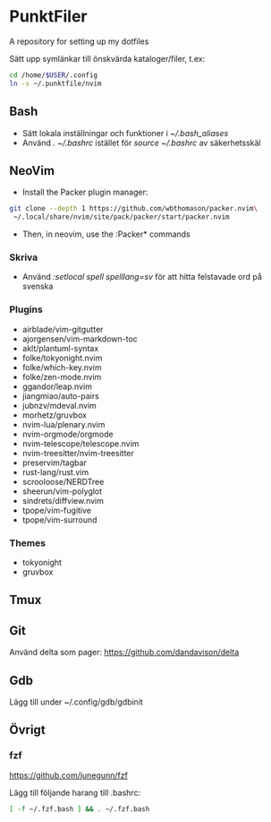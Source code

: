 # PunktFiler
A repository for setting up my dotfiles

Sätt upp symlänkar till önskvärda kataloger/filer, t.ex:
```bash
cd /home/$USER/.config
ln -s ~/.punktfile/nvim
```

## Bash
* Sätt lokala inställningar och funktioner i *~/.bash_aliases*
* Använd *. ~/.bashrc* istället för *source ~/.bashrc* av säkerhetsskäl

## NeoVim
* Install the Packer plugin manager:
```bash
git clone --depth 1 https://github.com/wbthomason/packer.nvim\
 ~/.local/share/nvim/site/pack/packer/start/packer.nvim
```
* Then, in neovim, use the :Packer* commands

### Skriva
* Använd *:setlocal spell spelllang=sv* för att hitta felstavade ord på svenska

### Plugins
* airblade/vim-gitgutter
* ajorgensen/vim-markdown-toc
* aklt/plantuml-syntax
* folke/tokyonight.nvim
* folke/which-key.nvim
* folke/zen-mode.nvim
* ggandor/leap.nvim
* jiangmiao/auto-pairs
* jubnzv/mdeval.nvim
* morhetz/gruvbox
* nvim-lua/plenary.nvim
* nvim-orgmode/orgmode
* nvim-telescope/telescope.nvim
* nvim-treesitter/nvim-treesitter
* preservim/tagbar
* rust-lang/rust.vim
* scrooloose/NERDTree
* sheerun/vim-polyglot
* sindrets/diffview.nvim
* tpope/vim-fugitive
* tpope/vim-surround

### Themes
* tokyonight
* gruvbox

## Tmux

## Git
Använd delta som pager:
https://github.com/dandavison/delta

## Gdb
Lägg till under ~/.config/gdb/gdbinit

## Övrigt
### fzf
https://github.com/junegunn/fzf

Lägg till följande harang till .bashrc:
```bash
[ -f ~/.fzf.bash ] && . ~/.fzf.bash
```
